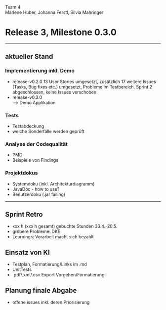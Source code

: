 Team 4  
Marlene Huber, Johanna Ferstl, Silvia Mahringer  
# Release 3, Milestone 0.3.0

---
## aktueller Stand
### Implementierung inkl. Demo
- release-v0.2.0  13 User Stories umgesetzt, zusätzlich 17 weitere Issues (Tasks, Bug fixes etc.) umgesetzt, Probleme im Testbereich, Sprint 2 abgeschlossen, keine Issues verschoben
- release-v0.3.0  
--> Demo Applikation

### Tests
- Testabdeckung
- welche Sonderfälle werden geprüft

### Analyse der Codequalität
- PMD
- Beispiele von Findings

  
### Projektdokus
  - Systemdoku (inkl. Architekturdiagramm)
  - JavaDoc - how to use?
  - Benutzerdoku (.jar failing)
---

## Sprint Retro
- xxx h (xxx h gesamt) gebuchte Stunden 30.4.-20.5.
- gröbere Probleme: DKE
- Learnings: Vorarbeit macht sich bezahlt

## Einsatz von KI
- Testplan, Formatierung/Links im .md
- UnitTests
- .pdf/.xml/.csv Export Vorgehen/Formatierung

## Planung finale Abgabe
- offene issues inkl. deren Priorisierung
